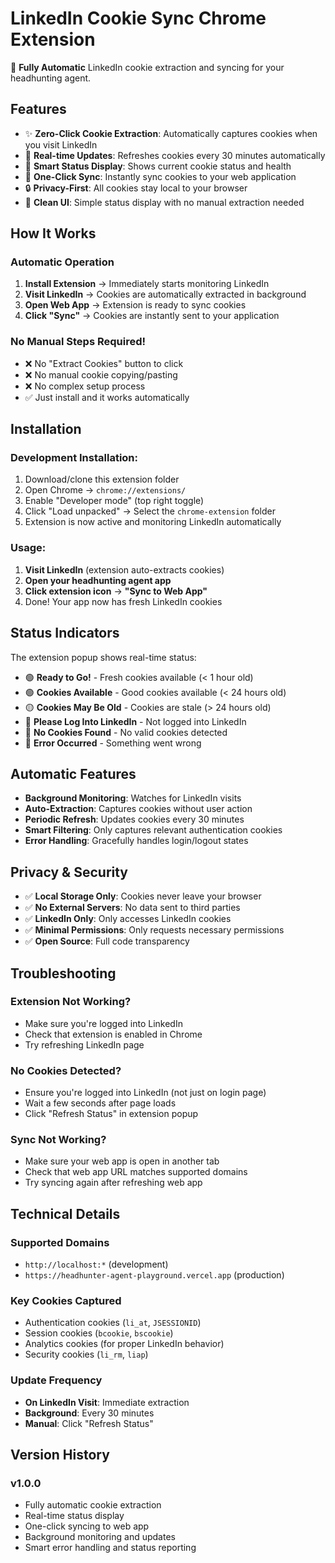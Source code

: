 # LinkedIn Cookie Sync Chrome Extension

🚀 **Fully Automatic** LinkedIn cookie extraction and syncing for your headhunting agent.

## Features

- ✨ **Zero-Click Cookie Extraction**: Automatically captures cookies when you visit LinkedIn
- 🔄 **Real-time Updates**: Refreshes cookies every 30 minutes automatically  
- 🎯 **Smart Status Display**: Shows current cookie status and health
- 🚀 **One-Click Sync**: Instantly sync cookies to your web application
- 🔒 **Privacy-First**: All cookies stay local to your browser
- 📱 **Clean UI**: Simple status display with no manual extraction needed

## How It Works

### Automatic Operation
1. **Install Extension** → Immediately starts monitoring LinkedIn
2. **Visit LinkedIn** → Cookies are automatically extracted in background
3. **Open Web App** → Extension is ready to sync cookies
4. **Click "Sync"** → Cookies are instantly sent to your application

### No Manual Steps Required!
- ❌ No "Extract Cookies" button to click
- ❌ No manual cookie copying/pasting  
- ❌ No complex setup process
- ✅ Just install and it works automatically

## Installation

### Development Installation:
1. Download/clone this extension folder
2. Open Chrome → `chrome://extensions/`
3. Enable "Developer mode" (top right toggle)
4. Click "Load unpacked" → Select the `chrome-extension` folder
5. Extension is now active and monitoring LinkedIn automatically

### Usage:
1. **Visit LinkedIn** (extension auto-extracts cookies)
2. **Open your headhunting agent app**
3. **Click extension icon** → **"Sync to Web App"**
4. Done! Your app now has fresh LinkedIn cookies

## Status Indicators

The extension popup shows real-time status:

- 🟢 **Ready to Go!** - Fresh cookies available (< 1 hour old)
- 🟢 **Cookies Available** - Good cookies available (< 24 hours old)  
- 🟡 **Cookies May Be Old** - Cookies are stale (> 24 hours old)
- 🔵 **Please Log Into LinkedIn** - Not logged into LinkedIn
- 🔴 **No Cookies Found** - No valid cookies detected
- 🔴 **Error Occurred** - Something went wrong

## Automatic Features

- **Background Monitoring**: Watches for LinkedIn visits
- **Auto-Extraction**: Captures cookies without user action
- **Periodic Refresh**: Updates cookies every 30 minutes
- **Smart Filtering**: Only captures relevant authentication cookies
- **Error Handling**: Gracefully handles login/logout states

## Privacy & Security

- ✅ **Local Storage Only**: Cookies never leave your browser
- ✅ **No External Servers**: No data sent to third parties
- ✅ **LinkedIn Only**: Only accesses LinkedIn cookies
- ✅ **Minimal Permissions**: Only requests necessary permissions
- ✅ **Open Source**: Full code transparency

## Troubleshooting

### Extension Not Working?
- Make sure you're logged into LinkedIn
- Check that extension is enabled in Chrome
- Try refreshing LinkedIn page

### No Cookies Detected?
- Ensure you're logged into LinkedIn (not just on login page)
- Wait a few seconds after page loads
- Click "Refresh Status" in extension popup

### Sync Not Working?
- Make sure your web app is open in another tab
- Check that web app URL matches supported domains
- Try syncing again after refreshing web app

## Technical Details

### Supported Domains
- `http://localhost:*` (development)
- `https://headhunter-agent-playground.vercel.app` (production)

### Key Cookies Captured
- Authentication cookies (`li_at`, `JSESSIONID`)
- Session cookies (`bcookie`, `bscookie`)
- Analytics cookies (for proper LinkedIn behavior)
- Security cookies (`li_rm`, `liap`)

### Update Frequency
- **On LinkedIn Visit**: Immediate extraction
- **Background**: Every 30 minutes
- **Manual**: Click "Refresh Status"

## Version History

### v1.0.0
- Fully automatic cookie extraction
- Real-time status display
- One-click syncing to web app
- Background monitoring and updates
- Smart error handling and status reporting
